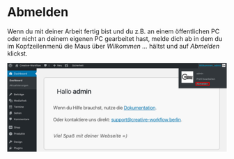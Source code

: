 # Abmelden

Wenn du mit deiner Arbeit fertig bist und du z.B. an einem öffentlichen PC oder nicht an deinem eigenen PC gearbeitet hast, melde dich ab in dem du im Kopfzeilenmenü die Maus über _*Wilkommen ...*_ hältst und auf _*Abmelden*_ klickst.

![Abmelden](./assets/logout.jpg)
